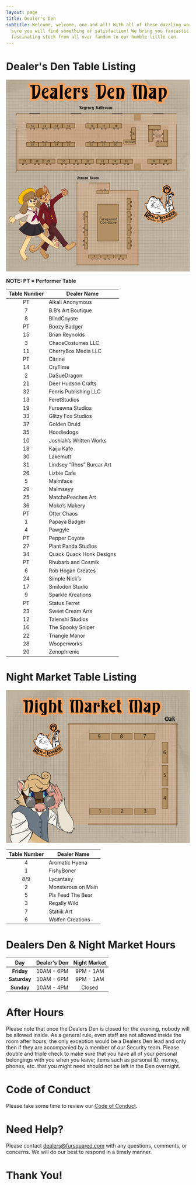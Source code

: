 ```yaml
---
layout: page
title: Dealer's Den
subtitle: Welcome, welcome, one and all! With all of these dazzling wares we’re
  sure you will find something of satisfaction! We bring you fantastic and
  fascinating stock from all over fandom to our humble little con.
---
```

# Dealer's Den Table Listing

![Fur Squared 2024 Dealer's Den Map](/uploads/vertical-dealers-den-map-sm.jpg "Fur Squared 2024 Dealer's Den Map")

**NOTE: PT = Performer Table**

| Table Number | Dealer Name               |
| :------------: | ------------------------- |
| PT           | Alkali Anonymous          |
| 7            | B.B’s Art Boutique        |
| 8            | BlindCoyote               |
| PT           | Boozy Badger              |
| 15           | Brian Reynolds            |
| 3            | ChaosCostumes LLC         |
| 11           | CherryBox Media LLC       |
| PT           | Citrine                   |
| 14           | CryTime                   |
| 2            | DaSueDragon               |
| 21           | Deer Hudson Crafts        |
| 32           | Fenris Publishing LLC     |
| 13           | FeretStudios              |
| 19           | Fursewna Studios          |
| 33           | Glitzy Fox Studios        |
| 37           | Golden Druid              |
| 35           | Hoodiedogs                |
| 10           | Joshiah’s Written Works   |
| 18           | Kaiju Kafe                |
| 30           | Lakemutt                  |
| 31           | Lindsey “Rhos” Burcar Art |
| 26           | Lizbie Cafe               |
| 5            | Maimface                  |
| 29           | Malmseyy                  |
| 25           | MatchaPeaches Art         |
| 36           | Moko’s Makery             |
| PT           | Otter Chaos               |
| 1            | Papaya Badger             |
| 4            | Pawgyle                   |
| PT           | Pepper Coyote             |
| 27           | Plant Panda Studios       |
| 34           | Quack Quack Honk Designs  |
| PT           | Rhubarb and Cosmik        |
| 6            | Rob Hogan Creates         |
| 24           | Simple Nick’s             |
| 17           | Smilodon Studio           |
| 9            | Sparkle Kreations         |
| PT           | Status Ferret             |
| 23           | Sweet Cream Arts          |
| 12           | Talenshi Studios          |
| 16           | The Spooky Sniper         |
| 22           | Triangle Manor            |
| 28           | Wooperworks               |
| 20           | Zenophrenic               |

# Night Market Table Listing
![Fur Squared 2024 Night Market Map](/uploads/night-market-map-square-sm.jpg "Fur Squared 2024 Night Market Map")

| Table Number | Dealer Name        |
| :------------: | ------------------ |
| 4            | Aromatic Hyena     |
| 1            | FishyBoner         |
| 8/9          | Lycantasy          |
| 2            | Monsterous on Main |
| 5            | Pls Feed The Bear  |
| 3            | Regally Wild       |
| 7            | Statiik Art        |
| 6            | Wolfen Creations   |

# Dealers Den & Night Market Hours

| Day | Dealer's Den | Night Market |
| :---: | :---: | :---: |
| **Friday** | 10AM - 6PM | 9PM - 1AM |
| **Saturday** | 10AM - 6PM | 9PM - 1AM |
| **Sunday** | 10AM - 4PM | Closed |

# After Hours

Please note that once the Dealers Den is closed for the evening, nobody will be allowed inside. As a general rule, even staff are not allowed inside the room after hours; the only exception would be a Dealers Den lead and only then if they are accompanied by a member of our Security team. Please double and triple check to make sure that you have all of your personal belongings with you when you leave; items such as personal ID, money, phones, etc. that you might need should not be left in the Den overnight.

# Code of Conduct

Please take some time to review our [Code of Conduct](/code-of-conduct).

# Need Help?

Please contact [dealers@fursquared.com](<mailto: dealers@fursquared.com>) with any questions, comments, or concerns. We will do our best to respond in a timely manner.

# Thank You!